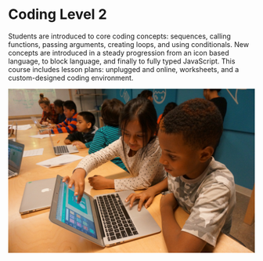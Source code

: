 # Coding Level 2

Students are introduced to core coding concepts: sequences, calling functions, passing arguments, creating loops, and using conditionals. New concepts are introduced in a steady progression from an icon based language, to block language, and finally to fully typed JavaScript. This course includes lesson plans: unplugged and online, worksheets, and a custom-designed coding environment.

![coder level 2](../../images/coder-level-2.jpg)
